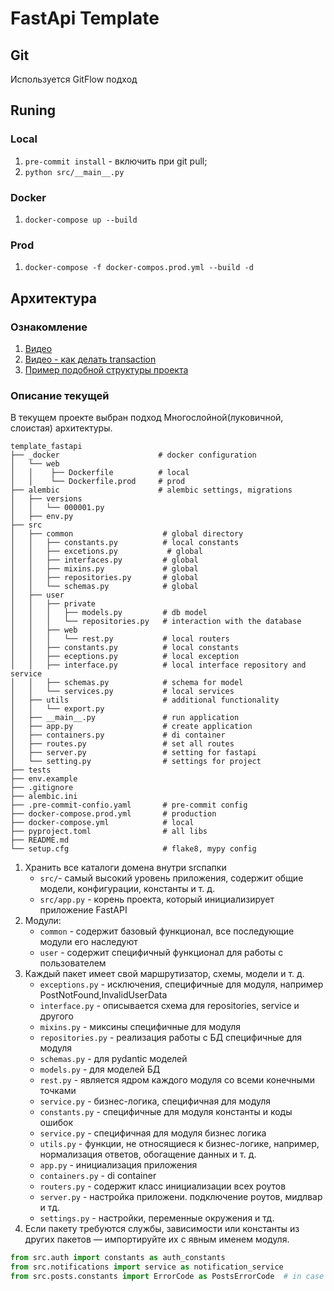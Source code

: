 # FastApi Template

## Git
Используется GitFlow подход

## Runing
### Local
1. `pre-commit install` - включить при git pull;
2. `python src/__main__.py`

### Docker
1. `docker-compose up --build`

### Prod
1. `docker-compose -f docker-compos.prod.yml --build -d`

## Архитектура

### Ознакомление
1. [Видео](https://youtu.be/8Im74b55vFc)
2. [Видео - как делать transaction](https://www.youtube.com/watch?v=TaYg23VkCRI)
3. [Пример подобной структуры проекта](https://github.com/zhanymkanov/fastapi-best-practices/blob/master/README.md)

### Описание текущей
В текущем проекте выбран подход Многослойной(луковичной, слоистая) архитектуры.
```
template_fastapi
├── _docker                      # docker configuration
│   └── web
│   │    ├── Dockerfile          # local
│   │    └── Dockerfile.prod     # prod
├── alembic                      # alembic settings, migrations
│   ├── versions
│   │   └── 000001.py
│   ├── env.py
├── src
│   ├── common                    # global directory
│   │   ├── constants.py          # local constants
│   │   ├── excetions.py           # global
│   │   ├── interfaces.py         # global
│   │   ├── mixins.py             # global
│   │   ├── repositories.py       # global
│   │   └── schemas.py            # global
│   ├── user
│   │   ├── private
│   │   │   ├── models.py         # db model
│   │   │   └── repositories.py   # interaction with the database
│   │   ├── web
│   │   │   └── rest.py           # local routers
│   │   ├── constants.py          # local constants
│   │   ├── eceptions.py          # local exception
│   │   ├── interface.py          # local interface repository and service
│   │   ├── schemas.py            # schema for model
│   │   └── services.py           # local services
│   ├── utils                     # additional functionality
│   │   └── export.py
│   ├── __main__.py               # run application
│   ├── app.py                    # create application
│   ├── containers.py             # di container
│   ├── routes.py                 # set all routes
│   ├── server.py                 # setting for fastapi
│   └── setting.py                # settings for project
├── tests
├── env.example
├── .gitignore
├── alembic.ini
├── .pre-commit-confio.yaml       # pre-commit config
├── docker-compose.prod.yml       # production
├── docker-compose.yml            # local
├── pyproject.toml                # all libs
├── README.md
└── setup.cfg                     # flake8, mypy config
```
1. Хранить все каталоги домена внутри srcпапки
    - `src/`- самый высокий уровень приложения, содержит общие модели, конфигурации, константы и т. д.
    - `src/app.py` - корень проекта, который инициализирует приложение FastAPI
2. Модули:
   - `common` - содержит базовый функционал, все последующие модули его наследуют
   - `user` - содержит специфичный функционал для работы с пользователем
3. Каждый пакет имеет свой маршрутизатор, схемы, модели и т. д.
    - `exceptions.py` - исключения, специфичные для модуля, например PostNotFound,InvalidUserData
    - `interface.py` - описывается схема для repositories, service и другого
    - `mixins.py` - миксины специфичные для модуля
    - `repositories.py` - реализация работы с БД специфичные для модуля
    - `schemas.py` - для pydantic моделей
    - `models.py` - для моделей БД
    - `rest.py` - является ядром каждого модуля со всеми конечными точками
    - `service.py` - бизнес-логика, специфичная для модуля
    - `constants.py` - специфичные для модуля константы и коды ошибок
    - `service.py` - специфичная для модуля бизнес логика
    - `utils.py` - функции, не относящиеся к бизнес-логике, например, нормализация ответов, обогащение данных и т. д.
    - `app.py` - инициализация приложения
    - `containers.py` - di container
    - `routers.py` - содержит класс инициализации всех роутов
    - `server.py` - настройка приложени. подключение роутов, мидлвар и тд.
    - `settings.py` - настройки, переменные окружения и тд.
4. Если пакету требуются службы, зависимости или константы из других пакетов — импортируйте их с явным именем модуля.
```python
from src.auth import constants as auth_constants
from src.notifications import service as notification_service
from src.posts.constants import ErrorCode as PostsErrorCode  # in case we have Standard ErrorCode in constants module of each package
```